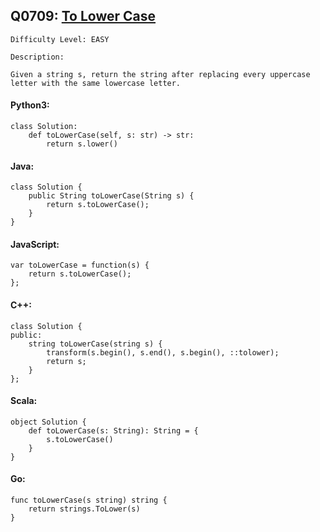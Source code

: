 ## Q0709: [To Lower Case](https://leetcode.com/problems/to-lower-case/)

```
Difficulty Level: EASY
```

```
Description:

Given a string s, return the string after replacing every uppercase letter with the same lowercase letter.
```

#### Python3:

```
class Solution:
    def toLowerCase(self, s: str) -> str:
        return s.lower()
```

#### Java:

```
class Solution {
    public String toLowerCase(String s) {
        return s.toLowerCase();
    }
}
```

#### JavaScript:

```
var toLowerCase = function(s) {
    return s.toLowerCase();
};
```

#### C++:

```
class Solution {
public:
    string toLowerCase(string s) {
        transform(s.begin(), s.end(), s.begin(), ::tolower);
        return s;
    }
};
```

#### Scala:

```
object Solution {
    def toLowerCase(s: String): String = {
        s.toLowerCase()
    }
}
```

#### Go:

```
func toLowerCase(s string) string {
    return strings.ToLower(s)
}
```